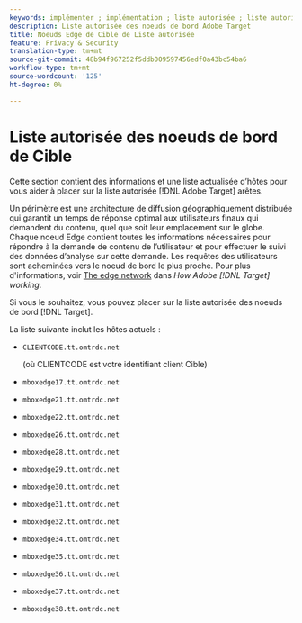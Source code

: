 ```yaml
---
keywords: implémenter ; implémentation ; liste autorisée ; liste autorisée ; liste autorisée ; liste autorisée ; arête ; arêtes
description: Liste autorisée des noeuds de bord Adobe Target
title: Noeuds Edge de Cible de Liste autorisée
feature: Privacy & Security
translation-type: tm+mt
source-git-commit: 48b94f967252f5ddb009597456edf0a43bc54ba6
workflow-type: tm+mt
source-wordcount: '125'
ht-degree: 0%

---
```



# Liste autorisée des noeuds de bord de Cible

Cette section contient des informations et une liste actualisée d’hôtes pour vous aider à placer sur la liste autorisée [!DNL Adobe Target] arêtes.

Un périmètre est une architecture de diffusion géographiquement distribuée qui garantit un temps de réponse optimal aux utilisateurs finaux qui demandent du contenu, quel que soit leur emplacement sur le globe. Chaque noeud Edge contient toutes les informations nécessaires pour répondre à la demande de contenu de l’utilisateur et pour effectuer le suivi des données d’analyse sur cette demande. Les requêtes des utilisateurs sont acheminées vers le noeud de bord le plus proche. Pour plus d&#39;informations, voir [The edge network](/help/c-intro/how-target-works.md#concept_0AE2ED8E9DE64288A8B30FCBF1040934) dans *How Adobe [!DNL Target] working*.

Si vous le souhaitez, vous pouvez placer sur la liste autorisée des noeuds de bord [!DNL Target].

La liste suivante inclut les hôtes actuels :

* `CLIENTCODE.tt.omtrdc.net`

   (où CLIENTCODE est votre identifiant client Cible)

* `mboxedge17.tt.omtrdc.net`
* `mboxedge21.tt.omtrdc.net`
* `mboxedge22.tt.omtrdc.net`
* `mboxedge26.tt.omtrdc.net`
* `mboxedge28.tt.omtrdc.net`
* `mboxedge29.tt.omtrdc.net`
* `mboxedge30.tt.omtrdc.net`
* `mboxedge31.tt.omtrdc.net`
* `mboxedge32.tt.omtrdc.net`
* `mboxedge34.tt.omtrdc.net`
* `mboxedge35.tt.omtrdc.net`
* `mboxedge36.tt.omtrdc.net`
* `mboxedge37.tt.omtrdc.net`
* `mboxedge38.tt.omtrdc.net`